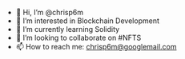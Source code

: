 - 👋 Hi, I’m @chrisp6m
- 👀 I’m interested in Blockchain Development
- 🌱 I’m currently learning Solidity
- 💞️ I’m looking to collaborate on #NFTS
- 📫 How to reach me: chrisp6m@googlemail.com

<!---
chrisp6m/chrisp6m is a ✨ special ✨ repository because its `README.md` (this file) appears on your GitHub profile.
You can click the Preview link to take a look at your changes.
--->
